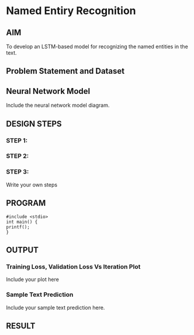 # Named Entiry Recognition

## AIM

To develop an LSTM-based model for recognizing the named entities in the text.

## Problem Statement and Dataset

## Neural Network Model

Include the neural network model diagram.

## DESIGN STEPS

### STEP 1:

### STEP 2:

### STEP 3:

Write your own steps

## PROGRAM
```
#include <stdio>
int main() {
printf();
}
```
## OUTPUT

### Training Loss, Validation Loss Vs Iteration Plot

Include your plot here

### Sample Text Prediction
Include your sample text prediction here.

## RESULT
